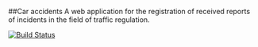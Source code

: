 ##Car accidents
A web application for the registration of received reports of incidents in the field of traffic regulation.

[![Build Status](https://travis-ci.org/burovytsky/car_accidents.svg?branch=master)](https://travis-ci.org/burovytsky/car_accidents)